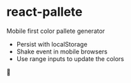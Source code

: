 # react-pallete

Mobile first color pallete generator

- Persist with localStorage
- Shake event in mobile browsers
- Use range inputs to update the colors

🎉

